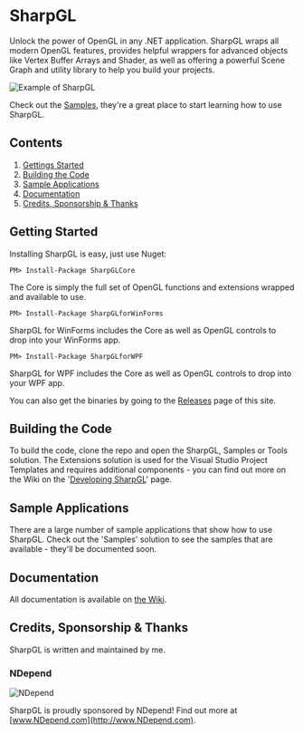 SharpGL
=======

Unlock the power of OpenGL in any .NET application. SharpGL wraps all modern OpenGL features, provides helpful wrappers for advanced objects like Vertex Buffer Arrays and Shader, as well as offering a powerful Scene Graph and utility library to help you build your projects.

![Example of SharpGL](https://github.com/dwmkerr/sharpgl/blob/master/assets/frontscreen.png?raw=true)

Check out the [Samples](https://github.com/dwmkerr/sharpgl/wiki/Samples), they're a great place to start learning how to use SharpGL.

Contents
--------

1. [Gettings Started](#getting-started)
2. [Building the Code](#building-the-code)
3. [Sample Applications](#sample-applications)
4. [Documentation](https://github.com/dwmkerr/sharpgl/wiki)
5. [Credits, Sponsorship & Thanks](#credits-sponsorship--thanks)

Getting Started
---------------

Installing SharpGL is easy, just use Nuget:

````
PM> Install-Package SharpGLCore
````

The Core is simply the full set of OpenGL functions and extensions wrapped and available to use.

````
PM> Install-Package SharpGLforWinForms
````

SharpGL for WinForms includes the Core as well as OpenGL controls to drop into your WinForms app.

````
PM> Install-Package SharpGLforWPF
````

SharpGL for WPF includes the Core as well as OpenGL controls to drop into your WPF app.

You can also get the binaries by going to the [Releases](https://github.com/dwmkerr/sharpgl/releases) page of this site.

Building the Code
-----------------

To build the code, clone the repo and open the SharpGL, Samples or Tools solution. The Extensions solution is used for the Visual Studio Project Templates and requires additional components - you can find out more on the Wiki on the '[Developing SharpGL](https://github.com/dwmkerr/sharpgl/wiki/Developing-SharpGL)' page.

Sample Applications
-------------------

There are a large number of sample applications that show how to use SharpGL. Check out the 'Samples' solution to see the samples that are available - they'll be documented soon.

Documentation
-------------

All documentation is available on [the Wiki](https://github.com/dwmkerr/sharpgl/wiki).

Credits, Sponsorship & Thanks
-----------------------------

SharpGL is written and maintained by me.

### NDepend ###

![NDepend](https://github.com/dwmkerr/sharpgl/blob/master/assets/sponsors/ndepend.png?raw=true "NDepend")

SharpGL is proudly sponsored by NDepend! Find out more at [www.NDepend.com](http://www.NDepend.com).

